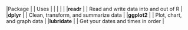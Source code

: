 
|Package | | Uses |
| | | |
|**readr** | | Read and write data into and out of R |
|**dplyr** | | Clean, transform, and summarize data |
|**ggplot2** | | Plot, chart, and graph data |
|**lubridate**  | | Get your dates and times in order |

 
 
 






